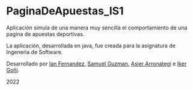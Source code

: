# PaginaDeApuestas_IS1

Aplicación simula de una manera muy sencilla el comportamiento de una pagina de apuestas deportivas.

La aplicación, desarrollada en java, fue creada para la asignatura de Ingeneria de Software.

Desarrollado por [Ian Fernandez](https://github.com/Ianfhca), [Samuel Guzman](https://github.com/samuelguzmanajala), [Asier Arronategi](https://github.com/Kustonm) e [Iker Goñi](https://github.com/Ikoi99). 

2022
